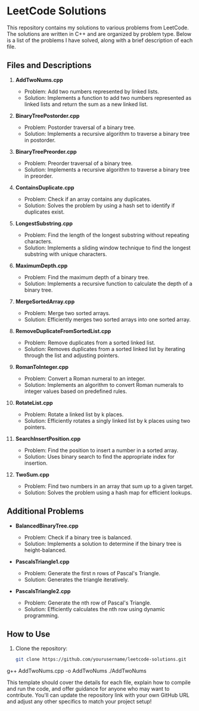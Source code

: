 # LeetCode Solutions

This repository contains my solutions to various problems from LeetCode. The solutions are written in C++ and are organized by problem type. Below is a list of the problems I have solved, along with a brief description of each file.

## Files and Descriptions

1. **AddTwoNums.cpp**
   - Problem: Add two numbers represented by linked lists.
   - Solution: Implements a function to add two numbers represented as linked lists and return the sum as a new linked list.

2. **BinaryTreePostorder.cpp**
   - Problem: Postorder traversal of a binary tree.
   - Solution: Implements a recursive algorithm to traverse a binary tree in postorder.

3. **BinaryTreePreorder.cpp**
   - Problem: Preorder traversal of a binary tree.
   - Solution: Implements a recursive algorithm to traverse a binary tree in preorder.

4. **ContainsDuplicate.cpp**
   - Problem: Check if an array contains any duplicates.
   - Solution: Solves the problem by using a hash set to identify if duplicates exist.

5. **LongestSubstring.cpp**
   - Problem: Find the length of the longest substring without repeating characters.
   - Solution: Implements a sliding window technique to find the longest substring with unique characters.

6. **MaximumDepth.cpp**
   - Problem: Find the maximum depth of a binary tree.
   - Solution: Implements a recursive function to calculate the depth of a binary tree.

7. **MergeSortedArray.cpp**
   - Problem: Merge two sorted arrays.
   - Solution: Efficiently merges two sorted arrays into one sorted array.

8. **RemoveDuplicateFromSortedList.cpp**
   - Problem: Remove duplicates from a sorted linked list.
   - Solution: Removes duplicates from a sorted linked list by iterating through the list and adjusting pointers.

9. **RomanToInteger.cpp**
   - Problem: Convert a Roman numeral to an integer.
   - Solution: Implements an algorithm to convert Roman numerals to integer values based on predefined rules.

10. **RotateList.cpp**
    - Problem: Rotate a linked list by k places.
    - Solution: Efficiently rotates a singly linked list by k places using two pointers.

11. **SearchInsertPosition.cpp**
    - Problem: Find the position to insert a number in a sorted array.
    - Solution: Uses binary search to find the appropriate index for insertion.

12. **TwoSum.cpp**
    - Problem: Find two numbers in an array that sum up to a given target.
    - Solution: Solves the problem using a hash map for efficient lookups.

## Additional Problems

- **BalancedBinaryTree.cpp**  
   - Problem: Check if a binary tree is balanced.
   - Solution: Implements a solution to determine if the binary tree is height-balanced.

- **PascalsTriangle1.cpp**  
   - Problem: Generate the first n rows of Pascal's Triangle.
   - Solution: Generates the triangle iteratively.

- **PascalsTriangle2.cpp**  
   - Problem: Generate the nth row of Pascal's Triangle.
   - Solution: Efficiently calculates the nth row using dynamic programming.

## How to Use

1. Clone the repository:
   ```bash
   git clone https://github.com/yourusername/leetcode-solutions.git
g++ AddTwoNums.cpp -o AddTwoNums
./AddTwoNums


This template should cover the details for each file, explain how to compile and run the code, and offer guidance for anyone who may want to contribute. You'll can update the repository link with your own GitHub URL and adjust any other specifics to match your project setup!
